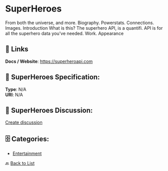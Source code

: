 # SuperHeroes


From both the universe, and more. Biography. Powerstats. Connections.  Images.  Introduction What is this? The superhero API, is a quantifi. API is for all the superhero data you've needed. Work.  Appearance

##  🔗 Links
**Docs / Website**: https://superheroapi.com

## 🧬 SuperHeroes Specification:
**Type**: N/A  
**URI**: N/A

## 💬 SuperHeroes Discussion:
[Create discussion](https://github.com/apis-list/apis-list/discussions/new)

## 🗄️ Categories:
- [Entertainment](https://github.com/apis-list/apis-list#entertainment-)




🔙 [Back to List](https://github.com/apis-list/apis-list)
